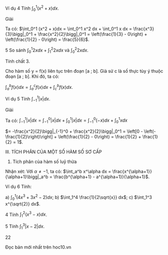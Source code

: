 Ví dụ 4 Tính $\int_0^1 (x^2 + x)dx$.

Giải

Ta có: $\int_0^1 (x^2 + x)dx = \int_0^1 x^2 dx + \int_0^1 x dx = \frac{x^3}{3}\bigg|_0^1 + \frac{x^2}{2}\bigg|_0^1 = \left(\frac{1}{3} - 0\right) + \left(\frac{1}{2} - 0\right) = \frac{5}{6}$.

5 So sánh $\int_0^1 2x dx + \int_1^2 2x dx$ và $\int_0^2 2x dx$.

Tính chất 3.

Cho hàm số y = f(x) liên tục trên đoạn [a ; b]. Giả sử c là số thực tùy ý thuộc đoạn [a ; b]. Khi đó, ta có:

$\int_a^b f(x)dx = \int_a^c f(x)dx + \int_c^b f(x)dx$.

Ví dụ 5 Tính $\int_{-1}^1 |x| dx$.

Giải

Ta có: $\int_{-1}^1 |x| dx = \int_{-1}^0 |x| dx + \int_0^1 |x| dx = \int_{-1}^0 (-x) dx + \int_0^1 x dx$

$= -\frac{x^2}{2}\bigg|_{-1}^0 + \frac{x^2}{2}\bigg|_0^1 = \left[0 - \left(-\frac{1}{2}\right)\right] + \left(\frac{1}{2} - 0\right) = \frac{1}{2} + \frac{1}{2} = 1$.

III. TÍCH PHÂN CỦA MỘT SỐ HÀM SỐ SƠ CẤP

1. Tích phân của hàm số luỹ thừa

Nhận xét: Với $\alpha \neq -1$, ta có: $\int_a^b x^\alpha dx = \frac{x^{\alpha+1}}{\alpha+1}\bigg|_a^b = \frac{b^{\alpha+1} - a^{\alpha+1}}{\alpha+1}$.

Ví dụ 6 Tính:

a) $\int_0^1 (4x^3 + 3x^2 - 2)dx$;    b) $\int_1^4 \frac{1}{2\sqrt{x}} dx$;    c) $\int_1^3 x^{\sqrt{2}} dx$.

4 Tính $\int_1^2 (x^3 - x)dx$.

5 Tính $\int_1^3 |x-2|dx$.

22

Đọc bản mới nhất trên hoc10.vn